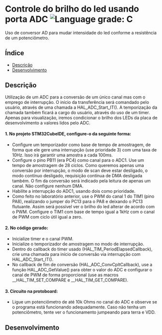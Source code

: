 # Controle do brilho do led usando porta ADC ![Language grade: C](https://img.shields.io/badge/language-C-blue)

Uso de conversor AD para mudar intensidade do led conforme a resistência de um potenciômetro.

## Índice 

* [Descrição](#descrição)
* [Desenvolvimento](#desenvolvimento)

## Descrição

Utilização de um ADC para a conversão de um único canal mas com o emprego de interrupção. O início da transferência será comandado pelo usuário, através de uma chamada a HAL_ADC_Start_IT(). A temporização da chamada também ficará a cargo do usuário, através do uso de um timer. Apenas para visualização, iremos condicionar o brilho dos LEDs da placa de desenvolvimento a valores lidos pelo ADC.

#### 1. No projeto STM32CubeIDE, configure-o da seguinte forma:
* Configure um temporizador como base de tempo de amostragem, de forma que ele gere
uma interrupção (use prioridade 3) com uma taxa de 10Hz. Isso irá garantir uma amostra
a cada 100ms.
* Configure o pino PB11 (era PC4) como canal para o ADC1. Use um tempo de amostragem de 28
ciclos. Como queremos apenas uma conversão por interrupção, o modo de scan deve estar
desligado, o modo contínuo desligado, requisição contínua de DMA desligada também. O
fim da conversão será indicado pela leitura de apenas um canal. Não configure nenhum
DMA.
* Habilite a interrupção do ADC1, usando dois como prioridade.
* Como feito no laboratório anterior, use o PWM do canal 1 do TIM1 (pino PA8), realizando
o jumper do PC13 para o PA8 e deixando o PC13 flutuante. Assim será possível ver o
brilho do led alterar de acordo com o PWM. Configure o TIM1 com base de tempo igual
a 1kHz com o canal de PWM com ciclo útil igual a zero.
 
#### 2. No código gerado:
* Inicialize timer e o canal PWM.
* Inicialize o temporizador de amostragem no modo de interrupção.
* Dentro do callback do timer usado (HAL_TIM_PeriodElapsedCallback), crie uma
chamada para início de conversão via interrupção com HAL_ADC_Start_IT().
* No callback de fim de conversão (HAL_ADC_ConvCpltCallback), use a função
HAL_ADC_GetValue() para obter o valor do ADC e configurar o canal de PWM de forma
proporcional (use as macros __HAL_TIM_SET_COMPARE e
__HAL_TIM_GET_COMPARE).
 
#### 3. Circuito na protoboard:
* Ligue um potenciômetro de até 10k Ohms no canal do ADC e observe se o programa está
funcionando adequadamente. Caso não tenha um potenciômetro, tente ver o funcionamento
jumpeando para terra e VDD.

## Desenvolvimento

